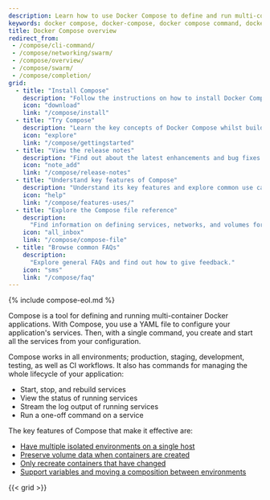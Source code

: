 ```yaml
---
description: Learn how to use Docker Compose to define and run multi-container applications with this detailed introduction to the tool. 
keywords: docker compose, docker-compose, docker compose command, docker compose files, docker compose documentation, using docker compose, compose container, docker compose service
title: Docker Compose overview
redirect_from:
 - /compose/cli-command/
 - /compose/networking/swarm/
 - /compose/overview/
 - /compose/swarm/
 - /compose/completion/
grid:
  - title: "Install Compose"
    description: "Follow the instructions on how to install Docker Compose."
    icon: "download"
    link: "/compose/install"
  - title: "Try Compose"
    description: "Learn the key concepts of Docker Compose whilst building a simple Python web application."
    icon: "explore"
    link: "/compose/gettingstarted"
  - title: "View the release notes"
    description: "Find out about the latest enhancements and bug fixes."
    icon: "note_add"
    link: "/compose/release-notes"
  - title: "Understand key features of Compose"
    description: "Understand its key features and explore common use cases."
    icon: "help"
    link: "/compose/features-uses/"
  - title: "Explore the Compose file reference"
    description:
      "Find information on defining services, networks, and volumes for a Docker application."
    icon: "all_inbox"
    link: "/compose/compose-file"
  - title: "Browse common FAQs"
    description:
      "Explore general FAQs and find out how to give feedback."
    icon: "sms"
    link: "/compose/faq"
---
```

{% include compose-eol.md %}

Compose is a tool for defining and running multi-container Docker applications.
With Compose, you use a YAML file to configure your application's services.
Then, with a single command, you create and start all the services
from your configuration.

Compose works in all environments; production, staging, development, testing, as
well as CI workflows. It also has commands for managing the whole lifecycle of your application:

 * Start, stop, and rebuild services
 * View the status of running services
 * Stream the log output of running services
 * Run a one-off command on a service

The key features of Compose that make it effective are:

* [Have multiple isolated environments on a single host](features-uses.md#have-multiple-isolated-environments-on-a-single-host)
* [Preserve volume data when containers are created](features-uses.md#preserves-volume-data-when-containers-are-created)
* [Only recreate containers that have changed](features-uses.md#only-recreate-containers-that-have-changed)
* [Support variables and moving a composition between environments](features-uses.md#supports-variables-and-moving-a-composition-between-environments)

{{< grid >}}
